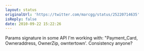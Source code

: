 ```yaml
---
layout: status
originalUrl: 'https://twitter.com/marcgg/status/25220714635'
isReply: false
date: 2010-09-22 15:22:26
---
```


Params signature in some API I'm working with: "Payment_Card, Owneraddress, OwnerZip, owntertown'. Consistency anyone?
